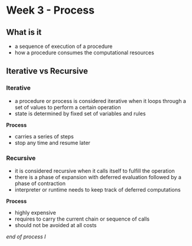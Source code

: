 # Week 3 - Process

## What is it

- a sequence of execution of a procedure
- how a procedure consumes the computational resources

## Iterative vs Recursive

### Iterative

- a procedure or process is considered iterative when it loops through a set of values to perform a certain operation
- state is determined by fixed set of variables and rules

**Process**

- carries a series of steps
- stop any time and resume later

### Recursive

- it is considered recursive when it calls itself to fulfill the operation
- there is a phase of expansion with deferred evaluation followed by a phase of contraction
- interpreter or runtime needs to keep track of deferred computations

**Process**

- highly expensive
- requires to carry the current chain or sequence of calls
- should not be avoided at all costs


*end of process I*
